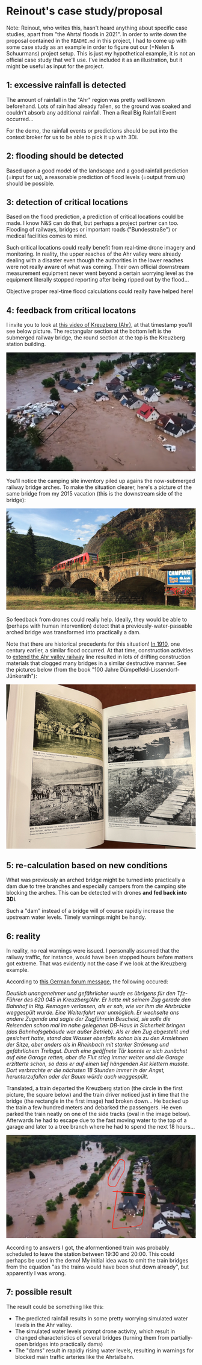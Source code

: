 # Reinout's case study/proposal

Note: Reinout, who writes this, hasn't heard anything about specific case studies, apart from "the Ahrtal floods in 2021". In order to write down the proposal contained in the `README.md` in this project, I had to come up with some case study as an example in order to figure out our (=Nelen & Schuurmans) project setup. This is just *my* hypothetical example, it is not an official case study that we'll use. I've included it as an illustration, but it might be useful as input for the project.


## 1: excessive rainfall is detected

The amount of rainfall in the "Ahr" region was pretty well known beforehand. Lots of rain had already fallen, so the ground was soaked and couldn't absorb any additional rainfall. Then a Real Big Rainfall Event occurred...

For the demo, the rainfall events or predictions should be put into the context broker for us to be able to pick it up with 3Di.


## 2: flooding should be detected

Based upon a good model of the landscape and a good rainfall prediction (=input for us), a reasonable prediction of flood levels (=output from us) should be possible.


## 3: detection of critical locations

Based on the flood prediction, a prediction of critical locations could be made. I know N&S can do that, but perhaps a project partner can too. Flooding of railways, bridges or important roads ("Bundesstraße") or medical facilities comes to mind.

Such critical locations could really benefit from real-time drone imagery and monitoring. In reality, the upper reaches of the Ahr valley were already dealing with a disaster even though the authorities in the lower reaches were not really aware of what was coming. Their own official downstream measurement equipment never went beyond a certain worrying level as the equipment literally stopped reporting after being ripped out by the flood...

Objective proper real-time flood calculations could really have helped here!


## 4: feedback from critical locatons

I invite you to look at [this video of Kreuzberg (Ahr)](https://youtu.be/I1MU2Kdnn_s?si=J34Duojrtz6BMhu_&t=75), at that timestamp you'll see below picture. The rectangular section at the bottom left is the submerged railway bridge, the round section at the top is the Kreuzberg station building.

![Kreuzberg example](kreuzberg1.png)

You'll notice the camping site inventory piled up agains the now-submerged railway bridge arches. To make the situation clearer, here's a picture of the same bridge from my 2015 vacation (this is the downstream side of the bridge):

![Kreuzberg bridge before the flood](kreuzberg-before.png)

So feedback from drones could really help. Ideally, they would be able to (perhaps with human intervention) detect that a previously-water-passable arched bridge was transformed into practically a dam.

Note that there are historical precedents for this situation! [In 1910](https://en.wikipedia.org/wiki/1910_European_Floods), one century earlier, a similar flood occurred. At that time, construction activities to [extend the Ahr valley railway](https://en.wikipedia.org/wiki/D%C3%BCmpelfeld%E2%80%93Lissendorf_railway) line resulted in lots of drifting construction materials that clogged many bridges in a similar destructive manner. See the pictures below (from the book "100 Jahre Dümpelfeld-Lissendorf-Jünkerath"):

![Floods in 1910](1910-buch.png)


## 5: re-calculation based on new conditions

What was previously an arched bridge might be turned into practically a dam due to tree branches and especially campers from the camping site blocking the arches. This can be detected with drones **and fed back into 3Di**.

Such a "dam" instead of a bridge will of course rapidly increase the upstream water levels. Timely warnings might be handy.


## 6: reality

In reality, no real warnings were issued. I personally assumed that the railway traffic, for instance, would have been stopped hours before matters got extreme. That was evidently not the case if we look at the Kreuzberg example.

According to [this German forum message](https://www.eifelbahnforum.de/viewtopic.php?t=6396), the following occured:

*Deutlich unangenehmer und gefährlicher wurde es übrigens für den Tfz-Führer des 620 045 in Kreuzberg/Ahr. Er hatte mit seinem Zug gerade den Bahnhof in Rtg. Remagen verlassen, als er sah, wie vor ihm die Ahrbrücke weggespült wurde. Eine Weiterfahrt war unmöglich. Er wechselte ans andere Zugende und sagte der Zugführerin Bescheid, sie solle die Reisenden schon mal im nahe gelegenen DB-Haus in Sicherheit bringen (das Bahnhofsgebäude war außer Betrieb). Als er den Zug abgestellt und gesichert hatte, stand das Wasser ebenfalls schon bis zu den Armlehnen der Sitze, aber anders als in Rheinbach mit starker Strömung und gefährlichem Treibgut. Durch eine geöffnete Tür konnte er sich zunächst auf eine Garage retten, aber die Flut stieg immer weiter und die Garage erzitterte schon, so dass er auf einen tief hängenden Ast klettern musste. Dort verbrachte er die nächsten 18 Stunden immer in der Angst, herunterzufallen oder der Baum würde auch weggespült.*

Translated, a train departed the Kreuzberg station (the circle in the first picture, the square below) and the train driver noticed just in time that the bridge (the rectangle in the first image) had broken down... He backed up the train a few hundred meters and debarked the passengers. He even parked the train neatly on one of the side tracks (oval in the image below). Afterwards he had to escape due to the fast moving water to the top of a garage and later to a tree branch where he had to spend the next 18 hours...

![Parked train](parked-train.png)

According to answers I got, the aformentioned train was probably scheduled to leave the station between 19:30 and 20:00. This could perhaps be used in the demo! My initial idea was to omit the train bridges from the equation "as the trains would have been shut down already", but apparently I was wrong.


## 7: possible result

The result could be something like this:

- The predicted rainfall results in some pretty worrying simulated water levels in the Ahr valley.
- The simulated water levels prompt drone activity, which result in changed characteristics of several bridges (turning them from partially-open bridges into practically dams)
- The "dams" result in rapidly rising water levels, resulting in warnings for blocked main traffic arteries like the Ahrtalbahn.
